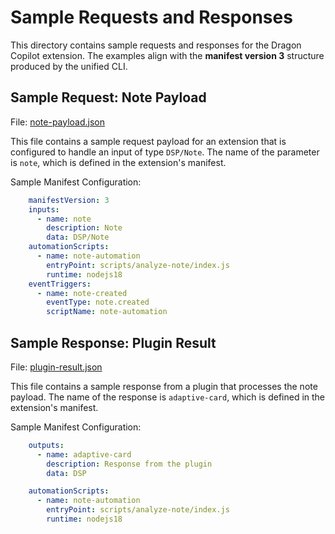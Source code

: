 # Sample Requests and Responses

This directory contains sample requests and responses for the Dragon Copilot extension. The examples align with the **manifest version 3** structure produced by the unified CLI.

## Sample Request: Note Payload

File: [note-payload.json](./note-payload.json)

This file contains a sample request payload for an extension that is configured to handle an input of type `DSP/Note`. The name of the parameter is `note`, which is defined in the extension's manifest.

Sample Manifest Configuration:
```yaml
    manifestVersion: 3
    inputs:
      - name: note
        description: Note
        data: DSP/Note
    automationScripts:
      - name: note-automation
        entryPoint: scripts/analyze-note/index.js
        runtime: nodejs18
    eventTriggers:
      - name: note-created
        eventType: note.created
        scriptName: note-automation
```

## Sample Response: Plugin Result

File: [plugin-result.json](./plugin-result.json)

This file contains a sample response from a plugin that processes the note payload. The name of the response is `adaptive-card`, which is defined in the extension's manifest.

Sample Manifest Configuration:
```yaml
    outputs:
      - name: adaptive-card
        description: Response from the plugin
        data: DSP

    automationScripts:
      - name: note-automation
        entryPoint: scripts/analyze-note/index.js
        runtime: nodejs18
```
